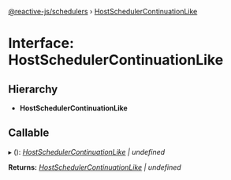 [@reactive-js/schedulers](../README.md) › [HostSchedulerContinuationLike](hostschedulercontinuationlike.md)

# Interface: HostSchedulerContinuationLike

## Hierarchy

* **HostSchedulerContinuationLike**

## Callable

▸ (): *[HostSchedulerContinuationLike](hostschedulercontinuationlike.md) | undefined*

**Returns:** *[HostSchedulerContinuationLike](hostschedulercontinuationlike.md) | undefined*
